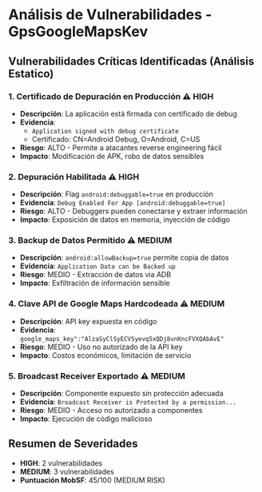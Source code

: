 # Análisis de Vulnerabilidades - GpsGoogleMapsKev

## Vulnerabilidades Críticas Identificadas (Análisis Estatico)

### 1. **Certificado de Depuración en Producción** ⚠️ HIGH
- **Descripción**: La aplicación está firmada con certificado de debug
- **Evidencia**: 
  - `Application signed with debug certificate`
  - Certificado: CN=Android Debug, O=Android, C=US
- **Riesgo**: ALTO - Permite a atacantes reverse engineering fácil
- **Impacto**: Modificación de APK, robo de datos sensibles

### 2. **Depuración Habilitada** ⚠️ HIGH  
- **Descripción**: Flag `android:debuggable=true` en producción
- **Evidencia**: `Debug Enabled For App [android:debuggable=true]`
- **Riesgo**: ALTO - Debuggers pueden conectarse y extraer información
- **Impacto**: Exposición de datos en memoria, inyección de código

### 3. **Backup de Datos Permitido** ⚠️ MEDIUM
- **Descripción**: `android:allowBackup=true` permite copia de datos
- **Evidencia**: `Application Data can be Backed up`
- **Riesgo**: MEDIO - Extracción de datos via ADB
- **Impacto**: Exfiltración de información sensible

### 4. **Clave API de Google Maps Hardcodeada** ⚠️ MEDIUM
- **Descripción**: API key expuesta en código
- **Evidencia**: `google_maps_key":"AlzaSyClSyECVSyevq5xQDj8vnKncFVXQAbAvE"`
- **Riesgo**: MEDIO - Uso no autorizado de la API key
- **Impacto**: Costos económicos, limitación de servicio

### 5. **Broadcast Receiver Exportado** ⚠️ MEDIUM
- **Descripción**: Componente expuesto sin protección adecuada
- **Evidencia**: `Broadcast Receiver is Protected by a permission...`
- **Riesgo**: MEDIO - Acceso no autorizado a componentes
- **Impacto**: Ejecución de código malicioso

## Resumen de Severidades
- **HIGH**: 2 vulnerabilidades
- **MEDIUM**: 3 vulnerabilidades  
- **Puntuación MobSF**: 45/100 (MEDIUM RISK)
